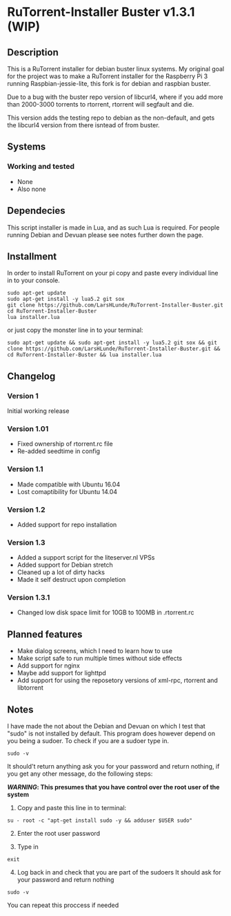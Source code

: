 # RuTorrent-Installer Buster v1.3.1 (WIP)

## Description
This is a RuTorrent installer for debian buster linux systems. 
My original goal for the project was to make a RuTorrent installer 
for the Raspberry Pi 3 running Raspbian-jessie-lite, 
this fork is for debian and raspbian buster. 

Due to a bug with the buster repo version of libcurl4, 
where if you add more than 2000-3000 torrents to rtorrent, 
rtorrent will segfault and die. 

This version adds the testing repo to debian as the non-default, 
and gets the libcurl4 version from there isntead of from buster. 

## Systems
### Working and tested
* None
* Also none

## Dependecies
This script installer is made in Lua,
and as such Lua is required.
For people running Debian and Devuan please see notes
further down the page.

## Installment
In order to install RuTorrent on your pi
copy and paste every individual line in
to your console.
```
sudo apt-get update
sudo apt-get install -y lua5.2 git sox
git clone https://github.com/LarsHLunde/RuTorrent-Installer-Buster.git
cd RuTorrent-Installer-Buster
lua installer.lua
```

or just copy the monster line in to your terminal:
```
sudo apt-get update && sudo apt-get install -y lua5.2 git sox && git clone https://github.com/LarsHLunde/RuTorrent-Installer-Buster.git && cd RuTorrent-Installer-Buster && lua installer.lua
```

## Changelog
### Version 1
Initial working release
### Version 1.01
* Fixed ownership of rtorrent.rc file
* Re-added seedtime in config

### Version 1.1
* Made compatible with Ubuntu 16.04
* Lost comaptibility for Ubuntu 14.04

### Version 1.2
* Added support for repo installation

### Version 1.3
* Added a support script for the liteserver.nl VPSs
* Added support for Debian stretch
* Cleaned up a lot of dirty hacks
* Made it self destruct upon completion

### Version 1.3.1
* Changed low disk space limit for 10GB to 100MB in .rtorrent.rc

## Planned features

* Make dialog screens, which I need to learn how to use
* Make script safe to run multiple times without side effects
* Add support for nginx
* Maybe add support for lighttpd
* Add support for using the reposetory versions of xml-rpc, rtorrent and libtorrent

## Notes
I have made the not about the Debian and Devuan on which I test
that "sudo" is not installed by default. This program does however depend
on you being a sudoer. To check if you are a sudoer type in.

```
sudo -v
```

It should't return anything ask you for your password and return nothing, 
if you get any other message, do the following steps:  
  
**_WARNING_: This presumes that you have control over the root user of the system**

1. Copy and paste this line in to terminal:
```
su - root -c "apt-get install sudo -y && adduser $USER sudo"
```

2. Enter the root user password

3. Type in 
```
exit
```
4. Log back in and check that you are part of the sudoers
It should ask for your password and return nothing
```
sudo -v
```


You can repeat this proccess if needed
